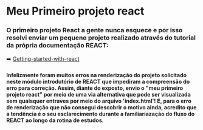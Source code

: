 # Meu Primeiro projeto react 

### O primeiro projeto React a gente nunca esquece e por isso resolvi enviar um pequeno projeto realizado através do tutorial da própria documentação REACT:

➡️ [Getting-started-with-react](https://www.taniarascia.com/getting-started-with-react/)

#### Infelizmente foram muitos erros na renderização do projeto solicitado neste módulo introdutório de REACT que impediram a compreensão do erro para correção. Assim, diante do exposto, envio o "meu primeiro projeto react" por meio de uma via alternativa que pode ser visualizada sem quaisquer entraves por meio do arquivo 'index.html'! E, para o erro de renderização que não consegui descobrir o motivo ainda, acredito que a tendência é o seu esclarecimento durante a familiariazação do fluxo do REACT ao longo da rotina de estudos. 


